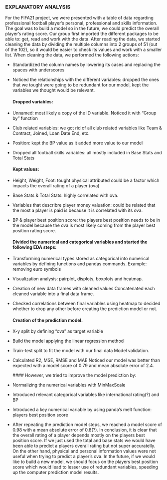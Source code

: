 ### EXPLANATORY ANALYSIS

For the FIFA21 project, we were presented with a table of data regarding professional football player’s personal, professional and skills information. The goal was to build a model so in the future, we could predict the overall player’s rating score.
Our group first imported the different packages to be able to: get, read and work with the data.
After reading the data, we started cleaning the data by dividing the multiple columns into 2 groups of 51 (out of the 102), so it would be easier to check its values and work with a smaller list.
When cleaning the data, we performed the following actions:
- Standardized the column names by lowering its cases and replacing the spaces with underscores
- Noticed the relationships with the different variables: dropped the ones that we tought were going to be redundant for our model, kept the variables we thought would be relevant.

    ####  Dropped variables:
    
- Unnamed: most likely a copy of the ID variable. Noticed it with “Group by” function
- Club related variables: we got rid of all club related variables like Team & Contract, Joined, Loan Date End, etc.
- Position: kept the BP value as it added more value to our model
- Dropped all football skills variables: all mostly included in Base Stats and Total Stats

    #### Kept values:
- Height, Weight, Foot: tought physical attributed could be a factor which impacts the overall rating of a player (ova)
- Base Stats & Total Stats: highly correlated with ova.
- Variables that describre player money valuation: could be related that the most a player is paid is because it is correlated with its ova.
- BP & player best position score: the players best position needs to be in the model because the ova is most likely coming from the player best position rating score.

    #### Divided the numerical and categorical variables and started the following EDA steps:
- Transforming numerical types stored as categorical into numerical variables by defining functions and pandas commands. Example: removing euro symbols
- Visualization analysis: pairplot, displots, boxplots and heatmap.
- Creation of new data frames with cleaned values
Concatenated each cleaned variable into a final data frame.
- Checked correlations between final variables using heatmap to decided whether to drop any other before creating the prediction model or not.

    #### Creation of the prediction model.
- X-y split by defining “ova” as target variable
- Build the model applying the linear regression method
- Train-test split to fit the model with our final data
Model validation.
- Calculated R2, MSE, RMSE and MAE
Noticed our model was better than expected with a model score of 0.79 and mean absolute error of 2.4.

    #### However, we tried to improve the model prediction by:
- Normalizing the numerical variables with MinMaxScale
- Introduced relevant categorical variables like international rating(?) and BP
- Introduced a key numerical variable by using panda’s melt function: players best position score
- After repeating the prediction model steps, we reached a model score of 0.98 with a mean absolute error of 0.8(?).
In conclusion, it is clear that the overall rating of a player depends mostly on the players best position score. If we just used the total and base stats we would have been able to predict a players overall rating but not super accuratelly. On the other hand, physical and personal information values were not useful when trying to predict a player’s ova.
In the future, if we would like to build a new model, we should focus on the players best position score which would lead to lesser use of redundant variables, speeding up the computer prediction model results.
